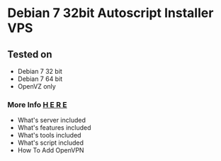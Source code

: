 # Debian 7 32bit Autoscript Installer VPS
<h2>Tested on</h2>
<ul>
<li>Debian 7 32 bit</li>
<li>Debian 7 64 bit</li>
<li>OpenVZ only</li>
</ul>
<h3>More Info <b><a href="http://www.sshanaksolo.info/2017/05/autoscript-installer-vps-debian7-32bit.html">H E R E</a></b></h3>
<ul>
<li>What's server included</li>
<li>What's features included</li>
<li>What's tools included</li>
<li>What's script included</li>
<li>How To Add OpenVPN</li>
</ul>
